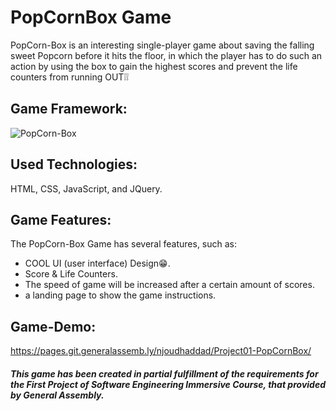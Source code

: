 # PopCornBox Game
PopCorn-Box is an interesting single-player game about saving the falling sweet Popcorn before it hits the floor, in which the player has to do such an action by using the box to gain the highest scores and prevent the life counters from running OUT❕❕ 

## Game Framework:
![PopCorn-Box](https://media.git.generalassemb.ly/user/32588/files/cb84d580-3f3c-11eb-8adf-8c42b08dc79b)

## Used Technologies:
HTML, CSS, JavaScript, and JQuery.

## Game Features: 
The PopCorn-Box Game has several features, such as:
- COOL UI (user interface) Design:grin:.
- Score & Life Counters.
- The speed of game will be increased after a certain amount of scores.
- a landing page to show the game instructions.

## Game-Demo:
https://pages.git.generalassemb.ly/njoudhaddad/Project01-PopCornBox/

##### This game has been created in partial fulfillment of the requirements for the First Project of Software Engineering Immersive Course, that provided by General Assembly.

 





